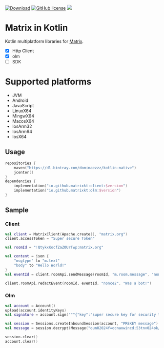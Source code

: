 [![Download](https://api.bintray.com/packages/dominaezzz/kotlin-native/matrix-kt/images/download.svg)](https://bintray.com/dominaezzz/kotlin-native/matrix-kt/_latestVersion)
[![GitHub license](https://img.shields.io/badge/license-Apache%20License%202.0-blue.svg?style=flat)](https://www.apache.org/licenses/LICENSE-2.0)
[![](https://github.com/Dominaezzz/matrix-kt/workflows/Build/badge.svg)](https://github.com/Dominaezzz/matrix-kt/actions)

# Matrix in Kotlin

Kotlin multiplatform libraries for [Matrix](https://matrix.org/).
- [x] Http Client
- [x] olm
- [ ] SDK

# Supported platforms
- JVM
- Android
- JavaScript
- LinuxX64
- MingwX64
- MacosX64
- IosArm32
- IosArm64
- IosX64


## Usage
```kotlin
repositories {
    maven("https://dl.bintray.com/dominaezzz/kotlin-native")
    jcenter()
}
dependencies {
    implementation("io.github.matrixkt:client:$version")
    implementation("io.github.matrixkt:olm:$version")
}
```

## Sample
### Client
```kotlin
val client = MatrixClient(Apache.create(), "matrix.org")
client.accessToken = "Super secure Token"

val roomId = "!QtykxKocfZaZOUrTwp:matrix.org"

val content = json {
    "msgtype" to "m.text"
    "body" to "Hello World!"
}
val eventId = client.roomApi.sendMessage(roomId, "m.room.message", "nonce", content)

client.roomApi.redactEvent(roomId, eventId, "nonce2", "Was a bot!")
```

### Olm
```kotlin
val account = Account()
upload(account.identityKeys)
val signature = account.sign("""{"key":"super secure key for security things"}""")

val session = Sessions.createInboundSession(account, "PREKEY message")
val message = session.decrypt(Message("oun02024f=ocnaowincd;53tnv024ok/7u", 0))

session.clear()
account.clear()
```

